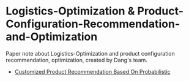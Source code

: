 # Logistics-Optimization & Product-Configuration-Recommendation-and-Optimization
Paper note about Logistics-Optimization and product configuration recommendation, optimization, created by Dang's team.

- [Customized Product Recommendation Based On Probabilistic](https://pridelee.github.io/files/blog/Customized-Product-Recommendation.pdf)
